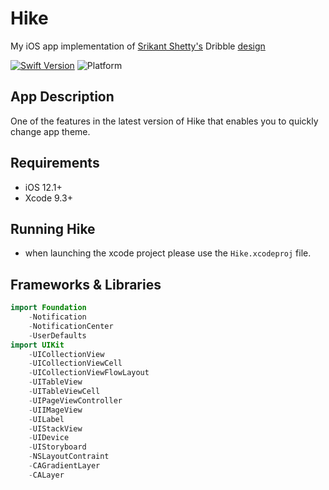 # Hike
My iOS app implementation of [Srikant Shetty's](https://dribbble.com/Srikant) Dribble [design](https://dribbble.com/shots/5916843-Changing-app-theme)

[![Swift Version][swift-image]][swift-url]
![Platform](https://img.shields.io/cocoapods/p/LFAlertController.svg?style=flat)

## App Description
One of the features in the latest version of Hike that enables you to quickly change app theme.

## Requirements

- iOS 12.1+
- Xcode 9.3+

## Running Hike
- when launching the xcode project please use the `Hike.xcodeproj` file.

## Frameworks & Libraries
``` swift
import Foundation
    -Notification
    -NotificationCenter
    -UserDefaults
import UIKit
    -UICollectionView
    -UICollectionViewCell
    -UICollectionViewFlowLayout
    -UITableView
    -UITableViewCell
    -UIPageViewController
    -UIIMageView
    -UILabel
    -UIStackView
    -UIDevice
    -UIStoryboard
    -NSLayoutContraint
    -CAGradientLayer
    -CALayer
```

[swift-image]:https://img.shields.io/badge/swift-5.0-green.svg
[swift-url]: https://swift.org/


